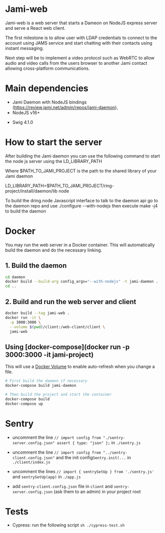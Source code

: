 # Jami-web

Jami-web is a web server that starts a Dameon on NodeJS express server and serve a React web client.

The first milestone is to allow user with LDAP credentials to connect to the account using JAMS service and start chatting with their contacts using instant messaging.

Next step will be to implement a video protocol such as WebRTC to allow audio and video calls from the users browser to another Jami contact allowing cross-platform communications.

# Main dependencies

* Jami Daemon with NodeJS bindings (https://review.jami.net/admin/repos/jami-daemon),
* NodeJS v16+
+ Swig 4.1.0

# How to start the server

After building the Jami daemon you can use the following command to start the node js server using the LD_LIBRARY_PATH

Where $PATH_TO_JAMI_PROJECT is the path to the shared library of your Jami daemon

LD_LIBRARY_PATH=$PATH_TO_JAMI_PROJECT/ring-project/install/daemon/lib node

To build the dring.node Javascript interface to talk to the daemon api go to the daemon repo and use ./configure --with-nodejs then execute make -j4 to build the daemon

# Docker

You may run the web server in a Docker container. This will automatically build the daemon and do the necessary linking.

## 1. Build the daemon

```bash
cd daemon
docker build --build-arg config_args="--with-nodejs" -t jami-daemon .
cd ..
```

## 2. Build and run the web server and client

```bash
docker build --tag jami-web .
docker run -it \
  -p 3000:3000 \
  --volume $(pwd)/client:/web-client/client \
  jami-web
```

## Using [docker-compose](docker run -p 3000:3000 -it jami-project)
This will use a [Docker Volume](https://docs.docker.com/storage/volumes/) to enable auto-refresh when you change a file.

```bash
# First build the daemon if necessary
docker-compose build jami-daemon

# Then build the project and start the container
docker-compose build
docker-compose up
```

# Sentry

- uncomment the line `// import config from "./sentry-server.config.json" assert { type: "json" };` in `./sentry.js`

- uncomment the line `// import config from "../sentry-client.config.json"` and the init config`Sentry.init(...` in `./client/index.js`  

- uncomment the lines `// import { sentrySetUp } from './sentry.js'` and `sentrySetUp(app)` in `./app.js`  

- add `sentry-client.config.json` file in `client` and `sentry-server.config.json` (ask them to an admin) in your project root

# Tests

 - Cypress: run the following script `sh ./cypress-test.sh`
